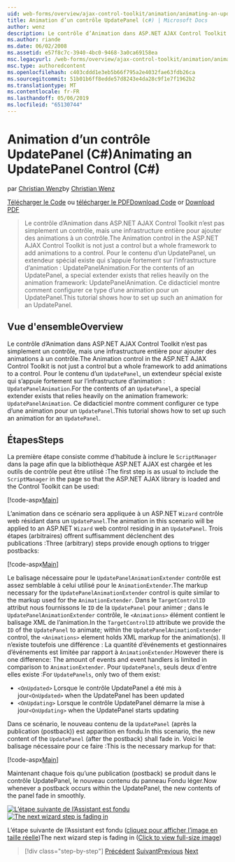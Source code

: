 ```yaml
---
uid: web-forms/overview/ajax-control-toolkit/animation/animating-an-updatepanel-control-cs
title: Animation d’un contrôle UpdatePanel (c#) | Microsoft Docs
author: wenz
description: Le contrôle d’Animation dans ASP.NET AJAX Control Toolkit n’est pas simplement un contrôle, mais une infrastructure entière pour ajouter des animations à un contrôle. Pour le contenu d’un...
ms.author: riande
ms.date: 06/02/2008
ms.assetid: e57f8c7c-3940-4bc0-9468-3a0ca69158ea
msc.legacyurl: /web-forms/overview/ajax-control-toolkit/animation/animating-an-updatepanel-control-cs
msc.type: authoredcontent
ms.openlocfilehash: c403cddd1e3eb5b66f795a2e4032fae63fdb26ca
ms.sourcegitcommit: 51b01b6ff8edde57d8243e4da28c9f1e7f1962b2
ms.translationtype: MT
ms.contentlocale: fr-FR
ms.lasthandoff: 05/06/2019
ms.locfileid: "65130744"
---
```

# <a name="animating-an-updatepanel-control-c"></a><span data-ttu-id="d62ca-104">Animation d’un contrôle UpdatePanel (C#)</span><span class="sxs-lookup"><span data-stu-id="d62ca-104">Animating an UpdatePanel Control (C#)</span></span>

<span data-ttu-id="d62ca-105">par [Christian Wenz](https://github.com/wenz)</span><span class="sxs-lookup"><span data-stu-id="d62ca-105">by [Christian Wenz](https://github.com/wenz)</span></span>

<span data-ttu-id="d62ca-106">[Télécharger le Code](http://download.microsoft.com/download/9/3/f/93f8daea-bebd-4821-833b-95205389c7d0/UpdatePanelAnimation1.cs.zip) ou [télécharger le PDF](http://download.microsoft.com/download/b/6/a/b6ae89ee-df69-4c87-9bfb-ad1eb2b23373/updatepanelanimation1CS.pdf)</span><span class="sxs-lookup"><span data-stu-id="d62ca-106">[Download Code](http://download.microsoft.com/download/9/3/f/93f8daea-bebd-4821-833b-95205389c7d0/UpdatePanelAnimation1.cs.zip) or [Download PDF](http://download.microsoft.com/download/b/6/a/b6ae89ee-df69-4c87-9bfb-ad1eb2b23373/updatepanelanimation1CS.pdf)</span></span>

> <span data-ttu-id="d62ca-107">Le contrôle d’Animation dans ASP.NET AJAX Control Toolkit n’est pas simplement un contrôle, mais une infrastructure entière pour ajouter des animations à un contrôle.</span><span class="sxs-lookup"><span data-stu-id="d62ca-107">The Animation control in the ASP.NET AJAX Control Toolkit is not just a control but a whole framework to add animations to a control.</span></span> <span data-ttu-id="d62ca-108">Pour le contenu d’un UpdatePanel, un extendeur spécial existe qui s’appuie fortement sur l’infrastructure d’animation : UpdatePanelAnimation.</span><span class="sxs-lookup"><span data-stu-id="d62ca-108">For the contents of an UpdatePanel, a special extender exists that relies heavily on the animation framework: UpdatePanelAnimation.</span></span> <span data-ttu-id="d62ca-109">Ce didacticiel montre comment configurer ce type d’une animation pour un UpdatePanel.</span><span class="sxs-lookup"><span data-stu-id="d62ca-109">This tutorial shows how to set up such an animation for an UpdatePanel.</span></span>

## <a name="overview"></a><span data-ttu-id="d62ca-110">Vue d'ensemble</span><span class="sxs-lookup"><span data-stu-id="d62ca-110">Overview</span></span>

<span data-ttu-id="d62ca-111">Le contrôle d’Animation dans ASP.NET AJAX Control Toolkit n’est pas simplement un contrôle, mais une infrastructure entière pour ajouter des animations à un contrôle.</span><span class="sxs-lookup"><span data-stu-id="d62ca-111">The Animation control in the ASP.NET AJAX Control Toolkit is not just a control but a whole framework to add animations to a control.</span></span> <span data-ttu-id="d62ca-112">Pour le contenu d’un `UpdatePanel`, un extendeur spécial existe qui s’appuie fortement sur l’infrastructure d’animation : `UpdatePanelAnimation`.</span><span class="sxs-lookup"><span data-stu-id="d62ca-112">For the contents of an `UpdatePanel`, a special extender exists that relies heavily on the animation framework: `UpdatePanelAnimation`.</span></span> <span data-ttu-id="d62ca-113">Ce didacticiel montre comment configurer ce type d’une animation pour un `UpdatePanel`.</span><span class="sxs-lookup"><span data-stu-id="d62ca-113">This tutorial shows how to set up such an animation for an `UpdatePanel`.</span></span>

## <a name="steps"></a><span data-ttu-id="d62ca-114">Étapes</span><span class="sxs-lookup"><span data-stu-id="d62ca-114">Steps</span></span>

<span data-ttu-id="d62ca-115">La première étape consiste comme d’habitude à inclure le `ScriptManager` dans la page afin que la bibliothèque ASP.NET AJAX est chargée et les outils de contrôle peut être utilisé :</span><span class="sxs-lookup"><span data-stu-id="d62ca-115">The first step is as usual to include the `ScriptManager` in the page so that the ASP.NET AJAX library is loaded and the Control Toolkit can be used:</span></span>

[!code-aspx[Main](animating-an-updatepanel-control-cs/samples/sample1.aspx)]

<span data-ttu-id="d62ca-116">L’animation dans ce scénario sera appliquée à un ASP.NET `Wizard` contrôle web résidant dans un `UpdatePanel`.</span><span class="sxs-lookup"><span data-stu-id="d62ca-116">The animation in this scenario will be applied to an ASP.NET `Wizard` web control residing in an `UpdatePanel`.</span></span> <span data-ttu-id="d62ca-117">Trois étapes (arbitraires) offrent suffisamment déclenchent des publications :</span><span class="sxs-lookup"><span data-stu-id="d62ca-117">Three (arbitrary) steps provide enough options to trigger postbacks:</span></span>

[!code-aspx[Main](animating-an-updatepanel-control-cs/samples/sample2.aspx)]

<span data-ttu-id="d62ca-118">Le balisage nécessaire pour le `UpdatePanelAnimationExtender` contrôle est assez semblable à celui utilisé pour le `AnimationExtender`.</span><span class="sxs-lookup"><span data-stu-id="d62ca-118">The markup necessary for the `UpdatePanelAnimationExtender` control is quite similar to the markup used for the `AnimationExtender`.</span></span> <span data-ttu-id="d62ca-119">Dans le `TargetControlID` attribut nous fournissons le `ID` de la `UpdatePanel` pour animer ; dans le `UpdatePanelAnimationExtender` contrôle, le `<Animations>` élément contient le balisage XML de l’animation.</span><span class="sxs-lookup"><span data-stu-id="d62ca-119">In the `TargetControlID` attribute we provide the `ID` of the `UpdatePanel` to animate; within the `UpdatePanelAnimationExtender` control, the `<Animations>` element holds XML markup for the animation(s).</span></span> <span data-ttu-id="d62ca-120">Il n’existe toutefois une différence : La quantité d’événements et gestionnaires d’événements est limitée par rapport à `AnimationExtender`.</span><span class="sxs-lookup"><span data-stu-id="d62ca-120">However there is one difference: The amount of events and event handlers is limited in comparison to `AnimationExtender`.</span></span> <span data-ttu-id="d62ca-121">Pour `UpdatePanels`, seuls deux d'entre elles existe :</span><span class="sxs-lookup"><span data-stu-id="d62ca-121">For `UpdatePanels`, only two of them exist:</span></span>

- <span data-ttu-id="d62ca-122">`<OnUpdated>` Lorsque le contrôle UpdatePanel a été mis à jour</span><span class="sxs-lookup"><span data-stu-id="d62ca-122">`<OnUpdated>` when the UpdatePanel has been updated</span></span>
- <span data-ttu-id="d62ca-123">`<OnUpdating>` Lorsque le contrôle UpdatePanel démarre la mise à jour</span><span class="sxs-lookup"><span data-stu-id="d62ca-123">`<OnUpdating>` when the UpdatePanel starts updating</span></span>

<span data-ttu-id="d62ca-124">Dans ce scénario, le nouveau contenu de la `UpdatePanel` (après la publication (postback)) est apparition en fondu.</span><span class="sxs-lookup"><span data-stu-id="d62ca-124">In this scenario, the new content of the `UpdatePanel` (after the postback) shall fade in.</span></span> <span data-ttu-id="d62ca-125">Voici le balisage nécessaire pour ce faire :</span><span class="sxs-lookup"><span data-stu-id="d62ca-125">This is the necessary markup for that:</span></span>

[!code-aspx[Main](animating-an-updatepanel-control-cs/samples/sample3.aspx)]

<span data-ttu-id="d62ca-126">Maintenant chaque fois qu’une publication (postback) se produit dans le contrôle UpdatePanel, le nouveau contenu du panneau Fondu léger.</span><span class="sxs-lookup"><span data-stu-id="d62ca-126">Now whenever a postback occurs within the UpdatePanel, the new contents of the panel fade in smoothly.</span></span>

<span data-ttu-id="d62ca-127">[![L’étape suivante de l’Assistant est fondu](animating-an-updatepanel-control-cs/_static/image2.png)](animating-an-updatepanel-control-cs/_static/image1.png)</span><span class="sxs-lookup"><span data-stu-id="d62ca-127">[![The next wizard step is fading in](animating-an-updatepanel-control-cs/_static/image2.png)](animating-an-updatepanel-control-cs/_static/image1.png)</span></span>

<span data-ttu-id="d62ca-128">L’étape suivante de l’Assistant est fondu ([cliquez pour afficher l’image en taille réelle](animating-an-updatepanel-control-cs/_static/image3.png))</span><span class="sxs-lookup"><span data-stu-id="d62ca-128">The next wizard step is fading in ([Click to view full-size image](animating-an-updatepanel-control-cs/_static/image3.png))</span></span>

> [!div class="step-by-step"]
> <span data-ttu-id="d62ca-129">[Précédent](changing-an-animation-using-client-side-code-cs.md)
> [Suivant](dynamically-controlling-updatepanel-animations-cs.md)</span><span class="sxs-lookup"><span data-stu-id="d62ca-129">[Previous](changing-an-animation-using-client-side-code-cs.md)
[Next](dynamically-controlling-updatepanel-animations-cs.md)</span></span>
